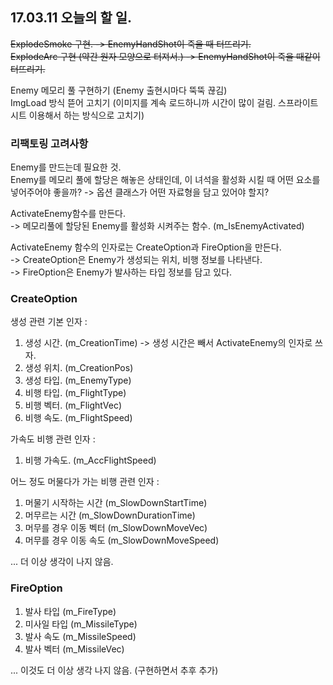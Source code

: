 ## 17.03.11 오늘의 할 일.

~~ExplodeSmoke 구현. -> EnemyHandShot이 죽을 때 터뜨리기.~~ </br>
~~ExplodeArc 구현 (약간 원자 모양으로 터져서.) -> EnemyHandShot이 죽을 때같이 터뜨리기.~~ </br>

Enemy 메모리 풀 구현하기 (Enemy 출현시마다 뚝뚝 끊김)</br>
ImgLoad 방식 뜯어 고치기 (이미지를 계속 로드하니까 시간이 많이 걸림. 스프라이트 시트 이용해서 하는 방식으로 고치기)</br>

### 리팩토링 고려사항

Enemy를 만드는데 필요한 것. </br>
Enemy를 메모리 풀에 할당은 해놓은 상태인데, 이 녀석을 활성화 시킬 때 어떤 요소를 넣어주어야 좋을까? -> 옵션 클래스가 어떤 자료형을 담고 있어야 할지? </br>

ActivateEnemy함수를 만든다. </br>
  -> 메모리풀에 할당된 Enemy를 활성화 시켜주는 함수. (m_IsEnemyActivated) </br>

ActivateEnemy 함수의 인자로는 CreateOption과 FireOption을 만든다. </br>
  -> CreateOption은 Enemy가 생성되는 위치, 비행 정보를 나타낸다. </br>
  -> FireOption은 Enemy가 발사하는 타입 정보를 담고 있다. </br>

  ### CreateOption
  생성 관련 기본 인자 : </br>
  1. 생성 시간. (m_CreationTime) -> 생성 시간은 빼서 ActivateEnemy의 인자로 쓰자.
  2. 생성 위치. (m_CreationPos)
  3. 생성 타입. (m_EnemyType)
  3. 비행 타입. (m_FlightType)
  4. 비행 벡터. (m_FlightVec)
  5. 비행 속도. (m_FlightSpeed)

가속도 비행 관련 인자 : </br>
  1. 비행 가속도. (m_AccFlightSpeed)

어느 정도 머물다가 가는 비행 관련 인자 : </br>
  1. 머물기 시작하는 시간 (m_SlowDownStartTime)
  2. 머무르는 시간 (m_SlowDownDurationTime)
  3. 머무를 경우 이동 벡터 (m_SlowDownMoveVec)
  4. 머무를 경우 이동 속도 (m_SlowDownMoveSpeed)

... 더 이상 생각이 나지 않음. </br>

### FireOption
  1. 발사 타입 (m_FireType)
  2. 미사일 타입 (m_MissileType)
  3. 발사 속도 (m_MissileSpeed)
  4. 발사 벡터 (m_MissileVec)

... 이것도 더 이상 생각 나지 않음. (구현하면서 추후 추가) </br>
